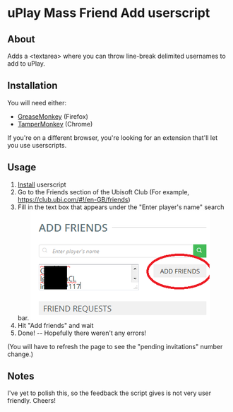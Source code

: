 # uPlay Mass Friend Add userscript

## About

Adds a \<textarea\> where you can throw line-break delimited usernames to add to uPlay.

## Installation

You will need either:

* [GreaseMonkey](https://addons.mozilla.org/en-US/firefox/addon/greasemonkey/) (Firefox)
* [TamperMonkey](https://chrome.google.com/webstore/detail/tampermonkey/dhdgffkkebhmkfjojejmpbldmpobfkfo) (Chrome)

If you're on a different browser, you're looking for an extension that'll let you use userscripts.

## Usage

1. [Install](https://raw.githubusercontent.com/3xz/uplay-mass-friend-add/master/uplay_mass_friend_add.user.js) userscript
2. Go to the Friends section of the Ubisoft Club (For example, https://club.ubi.com/#!/en-GB/friends)
3. Fill in the text box that appears under the "Enter player's name" search bar. 
![Fill in text form and hit Add Friends](https://raw.githubusercontent.com/3xz/uplay-mass-friend-add/master/add_friends.png)
4. Hit "Add friends" and wait
5. Done! -- Hopefully there weren't any errors!

(You will have to refresh the page to see the "pending invitations" number change.)

## Notes

I've yet to polish this, so the feedback the script gives is not very user friendly. Cheers!